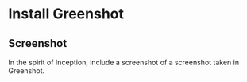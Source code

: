 # Install Greenshot

## Screenshot

In the spirit of Inception, include a screenshot of a screenshot taken in Greenshot.
